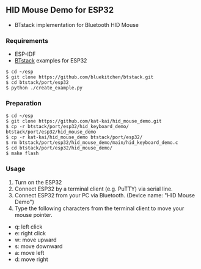 ## HID Mouse Demo for ESP32

- BTstack implementation for Bluetooth HID Mouse

### Requirements

- ESP-IDF
- [BTstack](https://github.com/bluekitchen/btstack) examples for ESP32

```
$ cd ~/esp
$ git clone https://github.com/bluekitchen/btstack.git
$ cd btstack/port/esp32
$ python ./create_example.py
```

### Preparation
```
$ cd ~/esp
$ git clone https://github.com/kat-kai/hid_mouse_demo.git
$ cp -r btstack/port/esp32/hid_keyboard_demo/ btstack/port/esp32/hid_mouse_demo
$ cp -r kat-kai/hid_mouse_demo btstack/port/esp32/
$ rm btstack/port/esp32/hid_mouse_demo/main/hid_keyboard_demo.c
$ cd btstack/port/esp32/hid_mouse_demo/
$ make flash
```

### Usage
1. Turn on the ESP32
2. Connect ESP32 by a terminal client (e.g. PuTTY) via serial line.
3. Connect ESP32 from your PC via Bluetooth. (Device name: "HID Mouse Demo")
4. Type the following characters from the terminal client to move your mouse pointer.
- q: left click
- e: right click
- w: move upward
- s: move downward
- a: move left
- d: move right
